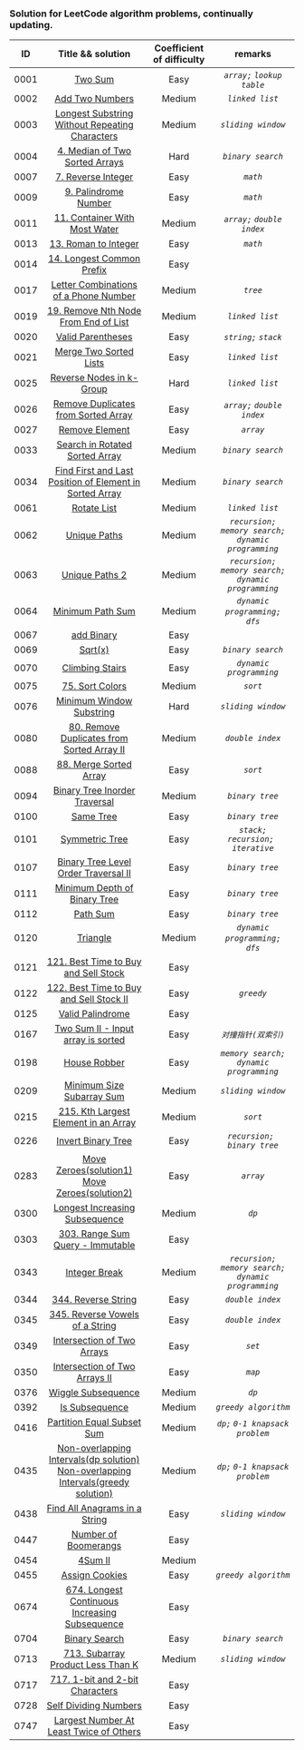 ### Solution for LeetCode algorithm problems, continually updating.

|ID|Title && solution|Coefficient of difficulty|remarks|
|:---:|:---:|:---:|:---:|
|0001|[Two Sum](./0001_two_sum/twosum.go)|Easy|*`array;`*  *`lookup table`*|
|0002|[Add Two Numbers](0002_add_two_numbers/add_two_numbers.go)|Medium|*`linked list`*|
|0003|[Longest Substring Without Repeating Characters](0003_longest_substring_without_repeating_characters/longest_substring_without_repeating_characters.go)|Medium|*`sliding window`*|
|0004|[4. Median of Two Sorted Arrays](0004_median_of_two_sorted_arrays/motsa.go)|Hard|*`binary search`*|
|0007|[7. Reverse Integer](0007_reverse_integer/reverse_integer.go)|Easy|*`math`*|
|0009|[9. Palindrome Number](0009_palindrome_number/palindrome_number.go)|Easy|*`math`*|
|0011|[11. Container With Most Water](0011_container_with_most_water/container_with_most_water.go)|Medium|*`array;`*  *`double index`*|
|0013|[13. Roman to Integer](0013_roman_to_integer/roman_to_integer.go)|Easy|*`math`*|
|0014|[14. Longest Common Prefix](0014_longest_common_prefix/lcp.go)|Easy||
|0017|[Letter Combinations of a Phone Number](0017_letter_combination_of_a_phone_number/letter_combination_of_phone_number.go)|Medium|*`tree`*|
|0019|[19. Remove Nth Node From End of List](0019_remove_nth_node_from_end_of_list/remove_nth_node_from_end_of_list.go)|Medium|*`linked list`*|
|0020|[Valid Parentheses](0020_valid_parentheses/valid_parentheses.go)|Easy|*`string;`* *`stack`*|
|0021|[Merge Two Sorted Lists](0021_merge_two_sorted_lists/mergeTwoLists.go)|Easy|*`linked list`*|
|0025|[Reverse Nodes in k-Group](./0025_reverse_nodes_in_k_group/reverse_node_k_group.go)|Hard|*`linked list`*|
|0026|[Remove Duplicates from Sorted Array](0026_remove_duplicates_from_sorted_array/rdfsa.go)|Easy|*`array;`*  *`double index`*|
|0027|[Remove Element](0027_remove_element/remove_element.go)|Easy|*`array`*|
|0033|[Search in Rotated Sorted Array](0033_search_in_rotated_sorted_array/search_in_rotated_sorted_array.go)|Medium|*`binary search`*|
|0034|[ Find First and Last Position of Element in Sorted Array](0034_find_first_and_last_position_of_element_in_sorted_array/find_first_and_last_position_of_element_in_sorted_array.go)|Medium|*`binary search`*|
|0061|[Rotate List](./0061_rotate_list/rotate_list.go)|Medium|*`linked list`*|
|0062|[Unique Paths](./0062_unique_paths/unique_paths.go)|Medium|*`recursion;`* *`memory search;`* *`dynamic programming`*|
|0063|[Unique Paths 2](./0063_unique_paths_2/unique_paths2.go)|Medium|*`recursion;`* *`memory search;`* *`dynamic programming`*|
|0064|[Minimum Path Sum](./0064_minimum_path_sum/minimum_path_sum.go)|Medium|*`dynamic programming;`* *` dfs`*|
|0067|[add Binary](./0067_add_binary/add_binary.go)|Easy||
|0069|[Sqrt(x)](0069_sqrtx/sqrtx.go)|Easy|*`binary search`*|
|0070|[Climbing Stairs](./0070_climbing_stairs/climbing_stairs.go)|Easy|*`dynamic programming`*|
|0075|[75. Sort Colors](0075_sort_colors/sort_colors.go)|Medium|*`sort`*|
|0076|[Minimum Window Substring](./0076_minimum_window_substring/minimum_window_substring.go)|Hard|*`sliding window`*|
|0080|[80. Remove Duplicates from Sorted Array II](0080_remove_duplicates_from_sorted_array2/rdfsa2.go)|Medium|*`double index`*|
|0088|[88. Merge Sorted Array](0088_merge_sorted_array/msa.go)|Easy|*`sort`*|
|0094|[Binary Tree Inorder Traversal](./0094_binary_tree_inorder_traversal/binary_tree_inorder_traversal.go)|Medium|*`binary tree`*|
|0100|[Same Tree](./0100_same_tree/same_tree.go)|Easy|*`binary tree`*|
|0101|[Symmetric Tree](./0101_symmetric_tree/symmetric_tree.go)|Easy|*`stack;`* *`recursion; `* *`iterative`*|
|0107|[Binary Tree Level Order Traversal II](./0107_binary_tree_level_order_traversal_2/binary_tree_level_order_traversal2.go)|Easy|*`binary tree`*|
|0111|[Minimum Depth of Binary Tree](./0111_minimum_depth_of_binary_tree/minimum_depth_of_binary_tree.go)|Easy|*`binary tree`*|
|0112|[Path Sum](./0112_path_sum/path_sum.go)|Easy|*`binary tree`*|
|0120|[Triangle](./0120_triangle/triangle.go)|Medium|*`dynamic programming;`* *` dfs`*|
|0121|[121. Best Time to Buy and Sell Stock](0121_best_time_to_buy_and_sell_stock/maxprofit.go)|Easy||
|0122|[122. Best Time to Buy and Sell Stock II](0122_best_time_to_buy_and_sell_stock_2/maxprofit.go)|Easy|*`greedy`*|
|0125|[Valid Palindrome](0125_valid_palindrome/valid_palindrome.go)|Easy||
|0167|[Two Sum II - Input array is sorted](./0167_two_sum2/two_sum2.go)|Easy|*`对撞指针(双索引)`*|
|0198|[House Robber](./0198_house_robber/house_robber.go)|Easy|*`memory search;`* *`dynamic programming`*|
|0209|[Minimum Size Subarray Sum](./0209_minimum_size_subarray_sum/minimum_size_subarray_sum.go)|Medium|*`sliding window`*|
|0215|[215. Kth Largest Element in an Array](0215_kth_largest_element_in_an_array/kthleiaa.go)|Medium|*`sort`*|
|0226|[Invert Binary Tree](./0226_invert_binary_tree/invert_binary_tree.go)|Easy|*`recursion; `* *`binary tree`*|
|0283|[Move Zeroes(solution1)](./0283_move_zeroes/move_zeroes.go) <br/>  [Move Zeroes(solution2)](./0283_move_zeroes/move_zeroes2.go)|Easy|*`array`*|
|0300|[Longest Increasing Subsequence](./0300_longest_increasing_subsequence/lis.go)|Medium|*`dp`*|
|0303|[303. Range Sum Query - Immutable](0303_range_sum_query/rsqim.go)|Easy||
|0343|[Integer Break](./0343_integer_break/integer_break.go)|Medium|*`recursion;`* *`memory search;`* *`dynamic programming`*|
|0344|[344. Reverse String](0344_reverse_string/reverse_string.go)|Easy|*`double index`*|
|0345|[345. Reverse Vowels of a String](0345_reverse_vowels_of_a_string/reverse_vowels.go)|Easy|*`double index`*|
|0349|[Intersection of Two Arrays](./0349_intersection_of_2_arrays/intersection_of_two_arrays.go)|Easy|*`set`*|
|0350| [Intersection of Two Arrays II](./0350_intersection_of_two_arrays2/intersection_of_two_arrays2.go)|Easy|*`map`*|
|0376|[Wiggle Subsequence](./0376_wiggle_subsequence/wiggle_subsequence.go)|Medium|*`dp`*|
|0392|[Is Subsequence](./0392_is_subsequence/is_subsequence.go)|Medium|*`greedy algorithm`*|
|0416|[Partition Equal Subset Sum](./0416_partition_equal_subset_sum/partition_equal_subset_sum.go)|Medium|*`dp;`* *`0-1 knapsack problem`*|
|0435|[Non-overlapping Intervals(dp solution)](./0435_non_overlapping_intervals/dp_solution.go)   <br/>[Non-overlapping Intervals(greedy solution)](./0435_non_overlapping_intervals/greedy_solution.go)|Medium|*`dp;`* *`0-1 knapsack problem`*|
|0438|[ Find All Anagrams in a String](./0438_all_anagrams_in_a_string/all_anagrams_in_a_string.go)|Easy|*`sliding window`*|
|0447|[Number of Boomerangs](./0447_number_of_boomerangs/number_of_boomerangs.go)|Easy||
|0454|[4Sum II](./0454_4sum2/4sum2.go)|Medium||
|0455|[Assign Cookies](./0455_assign_cookies/assign_cookies.go)|Easy|*`greedy algorithm`*|
|0674|[674. Longest Continuous Increasing Subsequence](0674_longest_continuous_increasing_subsequence/lcis.go)|Easy||
|0704|[Binary Search](0704_binary_search/binary_search.go)|Easy|*`binary search`*|
|0713|[713. Subarray Product Less Than K](0713_subarray_product_less_than_k/spltk.go)|Medium|*`sliding window`*|
|0717|[717. 1-bit and 2-bit Characters](0717_1_bit_and_2_bit_characters/1bitand2bitc.go)|Easy||
|0728|[Self Dividing Numbers](./0728_self_dividing_numbers/self_dividing_numbers.go)|Easy||
|0747|[Largest Number At Least Twice of Others](./0747_largest_number_at_least_twice_of_others/largest_number_at_least_twice_of_others.go)|Easy||
